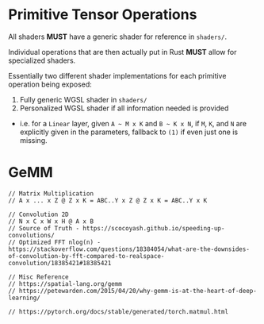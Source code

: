 # Primitive Tensor Operations

All shaders __MUST__ have a generic shader for reference in `shaders/`.

Individual operations that are then actually put in Rust __MUST__ allow for specialized shaders.

Essentially two different shader implementations for each primitive operation being exposed:
1. Fully generic WGSL shader in `shaders/`
2. Personalized WGSL shader if all information needed is provided
- i.e. for a `Linear` layer, given `A ~ M x K` and `B ~ K x N`, if `M`, `K`, and `N` are explicitly given in the parameters, fallback to `(1)` if even just one is missing.

# GeMM

```
// Matrix Multiplication
// A x ... x Z @ Z x K = ABC..Y x Z @ Z x K = ABC..Y x K

// Convolution 2D
// N x C x W x H @ A x B
// Source of Truth - https://scocoyash.github.io/speeding-up-convolutions/
// Optimized FFT nlog(n) - https://stackoverflow.com/questions/18384054/what-are-the-downsides-of-convolution-by-fft-compared-to-realspace-convolution/18385421#18385421

// Misc Reference
// https://spatial-lang.org/gemm
// https://petewarden.com/2015/04/20/why-gemm-is-at-the-heart-of-deep-learning/

// https://pytorch.org/docs/stable/generated/torch.matmul.html
```
